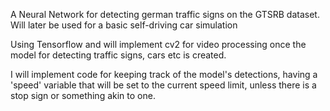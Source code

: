 A Neural Network for detecting german traffic signs on the GTSRB dataset. Will later be used for a basic self-driving car simulation

Using Tensorflow and will implement cv2 for video processing once the model for detecting traffic signs, cars etc is created.

I will implement code for keeping track of the model's detections, having a 'speed' variable that will be set to the current speed limit, unless there is a stop sign or something akin to one.
